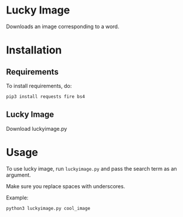 # Lucky Image
Downloads an image corresponding to a word.

# Installation
## Requirements
To install requirements, do:
```shell
pip3 install requests fire bs4
```

## Lucky Image
Download luckyimage.py

# Usage
To use lucky image, run `luckyimage.py` and pass the search term as an argument.

Make sure you replace spaces with underscores.

Example:
```shell
python3 luckyimage.py cool_image
```
